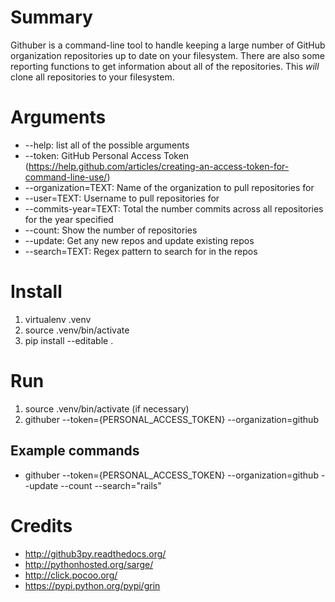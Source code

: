 # Summary
Githuber is a command-line tool to handle keeping a large number of GitHub organization repositories up to date on your filesystem. There are also some reporting functions to get information about all of the repositories. This *will* clone all repositories to your filesystem.

# Arguments
- --help: list all of the possible arguments
- --token: GitHub Personal Access Token (https://help.github.com/articles/creating-an-access-token-for-command-line-use/)
- --organization=TEXT: Name of the organization to pull repositories for
- --user=TEXT: Username to pull repositories for
- --commits-year=TEXT: Total the number commits across all repositories for the year specified
- --count: Show the number of repositories
- --update: Get any new repos and update existing repos
- --search=TEXT: Regex pattern to search for in the repos

# Install
1. virtualenv .venv
1. source .venv/bin/activate
1. pip install --editable .

# Run
1. source .venv/bin/activate (if necessary)
1. githuber --token={PERSONAL_ACCESS_TOKEN} --organization=github

## Example commands
- githuber --token={PERSONAL_ACCESS_TOKEN} --organization=github --update --count --search="rails"

# Credits
- http://github3py.readthedocs.org/
- http://pythonhosted.org/sarge/
- http://click.pocoo.org/
- https://pypi.python.org/pypi/grin
